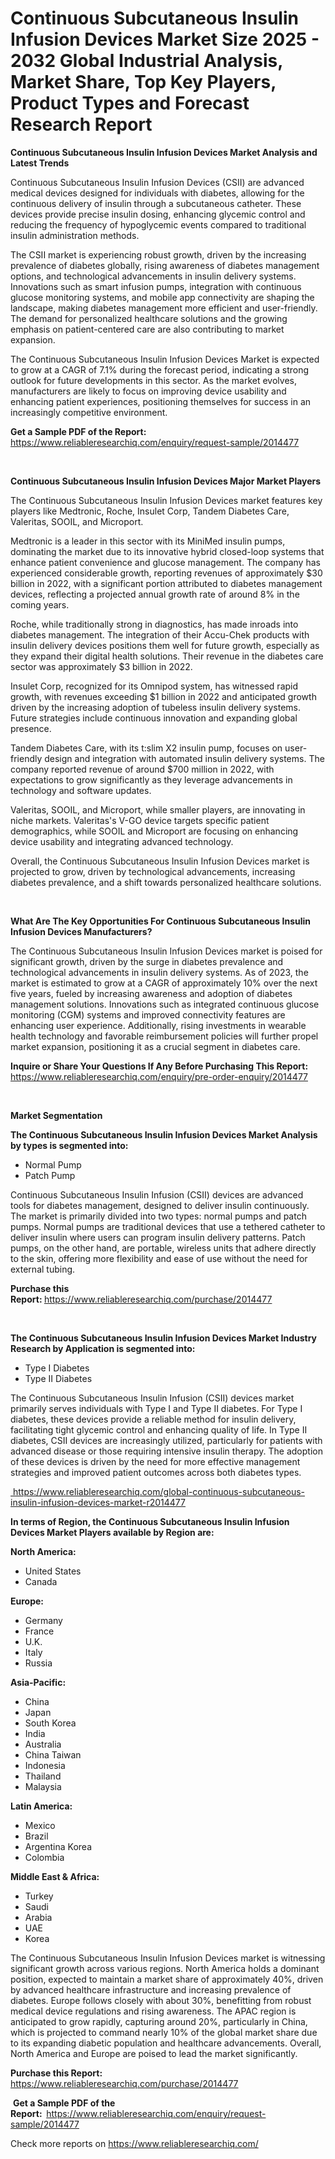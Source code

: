 <p><h1>Continuous Subcutaneous Insulin Infusion Devices Market Size 2025 - 2032 Global Industrial Analysis, Market Share, Top Key Players, Product Types and Forecast Research Report</h1></p><p><strong>Continuous Subcutaneous Insulin Infusion Devices Market Analysis and Latest Trends</strong></p>
<p><p>Continuous Subcutaneous Insulin Infusion Devices (CSII) are advanced medical devices designed for individuals with diabetes, allowing for the continuous delivery of insulin through a subcutaneous catheter. These devices provide precise insulin dosing, enhancing glycemic control and reducing the frequency of hypoglycemic events compared to traditional insulin administration methods.</p><p>The CSII market is experiencing robust growth, driven by the increasing prevalence of diabetes globally, rising awareness of diabetes management options, and technological advancements in insulin delivery systems. Innovations such as smart infusion pumps, integration with continuous glucose monitoring systems, and mobile app connectivity are shaping the landscape, making diabetes management more efficient and user-friendly. The demand for personalized healthcare solutions and the growing emphasis on patient-centered care are also contributing to market expansion.</p><p>The Continuous Subcutaneous Insulin Infusion Devices Market is expected to grow at a CAGR of 7.1% during the forecast period, indicating a strong outlook for future developments in this sector. As the market evolves, manufacturers are likely to focus on improving device usability and enhancing patient experiences, positioning themselves for success in an increasingly competitive environment.</p></p>
<p><strong>Get a Sample PDF of the Report:&nbsp;</strong> <a href="https://www.reliableresearchiq.com/enquiry/request-sample/2014477?utm_campaign=1137&utm_medium=2&utm_source=Github&utm_content=ia&utm_term=17012025&utm_id=continuous-subcutaneous-insulin-infusion-devices">https://www.reliableresearchiq.com/enquiry/request-sample/2014477</a></p>
<p>&nbsp;</p>
<p><strong>Continuous Subcutaneous Insulin Infusion Devices Major Market Players</strong></p>
<p><p>The Continuous Subcutaneous Insulin Infusion Devices market features key players like Medtronic, Roche, Insulet Corp, Tandem Diabetes Care, Valeritas, SOOIL, and Microport. </p><p>Medtronic is a leader in this sector with its MiniMed insulin pumps, dominating the market due to its innovative hybrid closed-loop systems that enhance patient convenience and glucose management. The company has experienced considerable growth, reporting revenues of approximately $30 billion in 2022, with a significant portion attributed to diabetes management devices, reflecting a projected annual growth rate of around 8% in the coming years.</p><p>Roche, while traditionally strong in diagnostics, has made inroads into diabetes management. The integration of their Accu-Chek products with insulin delivery devices positions them well for future growth, especially as they expand their digital health solutions. Their revenue in the diabetes care sector was approximately $3 billion in 2022.</p><p>Insulet Corp, recognized for its Omnipod system, has witnessed rapid growth, with revenues exceeding $1 billion in 2022 and anticipated growth driven by the increasing adoption of tubeless insulin delivery systems. Future strategies include continuous innovation and expanding global presence.</p><p>Tandem Diabetes Care, with its t:slim X2 insulin pump, focuses on user-friendly design and integration with automated insulin delivery systems. The company reported revenue of around $700 million in 2022, with expectations to grow significantly as they leverage advancements in technology and software updates.</p><p>Valeritas, SOOIL, and Microport, while smaller players, are innovating in niche markets. Valeritas's V-GO device targets specific patient demographics, while SOOIL and Microport are focusing on enhancing device usability and integrating advanced technology.</p><p>Overall, the Continuous Subcutaneous Insulin Infusion Devices market is projected to grow, driven by technological advancements, increasing diabetes prevalence, and a shift towards personalized healthcare solutions.</p></p>
<p>&nbsp;</p>
<p><strong>What Are The Key Opportunities For Continuous Subcutaneous Insulin Infusion Devices Manufacturers?</strong></p>
<p><p>The Continuous Subcutaneous Insulin Infusion Devices market is poised for significant growth, driven by the surge in diabetes prevalence and technological advancements in insulin delivery systems. As of 2023, the market is estimated to grow at a CAGR of approximately 10% over the next five years, fueled by increasing awareness and adoption of diabetes management solutions. Innovations such as integrated continuous glucose monitoring (CGM) systems and improved connectivity features are enhancing user experience. Additionally, rising investments in wearable health technology and favorable reimbursement policies will further propel market expansion, positioning it as a crucial segment in diabetes care.</p></p>
<p><strong>Inquire or Share Your Questions If Any Before Purchasing This Report:</strong> <a href="https://www.reliableresearchiq.com/enquiry/pre-order-enquiry/2014477?utm_campaign=1137&utm_medium=2&utm_source=Github&utm_content=ia&utm_term=17012025&utm_id=continuous-subcutaneous-insulin-infusion-devices">https://www.reliableresearchiq.com/enquiry/pre-order-enquiry/2014477</a></p>
<p>&nbsp;</p>
<p><strong>Market Segmentation</strong></p>
<p><strong>The Continuous Subcutaneous Insulin Infusion Devices Market Analysis by types is segmented into:</strong></p>
<p><ul><li>Normal Pump</li><li>Patch Pump</li></ul></p>
<p><p>Continuous Subcutaneous Insulin Infusion (CSII) devices are advanced tools for diabetes management, designed to deliver insulin continuously. The market is primarily divided into two types: normal pumps and patch pumps. Normal pumps are traditional devices that use a tethered catheter to deliver insulin where users can program insulin delivery patterns. Patch pumps, on the other hand, are portable, wireless units that adhere directly to the skin, offering more flexibility and ease of use without the need for external tubing.</p></p>
<p><strong>Purchase this Report:&nbsp;</strong><a href="https://www.reliableresearchiq.com/purchase/2014477?utm_campaign=1137&utm_medium=2&utm_source=Github&utm_content=ia&utm_term=17012025&utm_id=continuous-subcutaneous-insulin-infusion-devices">https://www.reliableresearchiq.com/purchase/2014477</a></p>
<p>&nbsp;</p>
<p><strong>The Continuous Subcutaneous Insulin Infusion Devices Market Industry Research by Application is segmented into:</strong></p>
<p><ul><li>Type I Diabetes</li><li>Type II Diabetes</li></ul></p>
<p><p>The Continuous Subcutaneous Insulin Infusion (CSII) devices market primarily serves individuals with Type I and Type II diabetes. For Type I diabetes, these devices provide a reliable method for insulin delivery, facilitating tight glycemic control and enhancing quality of life. In Type II diabetes, CSII devices are increasingly utilized, particularly for patients with advanced disease or those requiring intensive insulin therapy. The adoption of these devices is driven by the need for more effective management strategies and improved patient outcomes across both diabetes types.</p></p>
<p><a href="https://www.reliableresearchiq.com/global-continuous-subcutaneous-insulin-infusion-devices-market-r2014477?utm_campaign=1137&utm_medium=2&utm_source=Github&utm_content=ia&utm_term=17012025&utm_id=continuous-subcutaneous-insulin-infusion-devices">&nbsp;https://www.reliableresearchiq.com/global-continuous-subcutaneous-insulin-infusion-devices-market-r2014477</a></p>
<p><strong>In terms of Region, the Continuous Subcutaneous Insulin Infusion Devices Market Players available by Region are:</strong></p>
<p>
    <p> <strong> North America: </strong>
        <ul>
            <li>United States</li>
            <li>Canada</li>
        </ul>
        </p> 
    <p> <strong> Europe: </strong>
        <ul>
            <li>Germany</li>
            <li>France</li>
            <li>U.K.</li>
            <li>Italy</li>
            <li>Russia</li>
        </ul>
        </p> 
    <p> <strong> Asia-Pacific: </strong>
        <ul>
            <li>China</li>
            <li>Japan</li>
            <li>South Korea</li>
            <li>India</li>
            <li>Australia</li>
            <li>China Taiwan</li>
            <li>Indonesia</li>
            <li>Thailand</li>
            <li>Malaysia</li>
        </ul>
        </p> 
    <p> <strong> Latin America: </strong>
        <ul>
            <li>Mexico</li>
            <li>Brazil</li>
            <li>Argentina Korea</li>
            <li>Colombia</li>
        </ul>
        </p> 
    <p> <strong> Middle East & Africa: </strong>
        <ul>
            <li>Turkey</li>
            <li>Saudi</li>
            <li>Arabia</li>
            <li>UAE</li>
            <li>Korea</li>
        </ul>
    </p>
    </p>
<p><p>The Continuous Subcutaneous Insulin Infusion Devices market is witnessing significant growth across various regions. North America holds a dominant position, expected to maintain a market share of approximately 40%, driven by advanced healthcare infrastructure and increasing prevalence of diabetes. Europe follows closely with about 30%, benefitting from robust medical device regulations and rising awareness. The APAC region is anticipated to grow rapidly, capturing around 20%, particularly in China, which is projected to command nearly 10% of the global market share due to its expanding diabetic population and healthcare advancements. Overall, North America and Europe are poised to lead the market significantly.</p></p>
<p><strong>Purchase this Report: </strong><a href="https://www.reliableresearchiq.com/purchase/2014477?utm_campaign=1137&utm_medium=2&utm_source=Github&utm_content=ia&utm_term=17012025&utm_id=continuous-subcutaneous-insulin-infusion-devices">https://www.reliableresearchiq.com/purchase/2014477</a></p>
<p>&nbsp;<strong>Get a Sample PDF of the Report:&nbsp;&nbsp;</strong><a href="https://www.reliableresearchiq.com/enquiry/request-sample/2014477?utm_campaign=1137&utm_medium=2&utm_source=Github&utm_content=ia&utm_term=17012025&utm_id=continuous-subcutaneous-insulin-infusion-devices">https://www.reliableresearchiq.com/enquiry/request-sample/2014477</a></p>
<p><strong></strong></p>
<p>Check more reports on <a href="https://www.reliableresearchiq.com/?utm_campaign=1137&utm_medium=2&utm_source=Github&utm_content=ia&utm_term=17012025&utm_id=continuous-subcutaneous-insulin-infusion-devices">https://www.reliableresearchiq.com/</a></p>